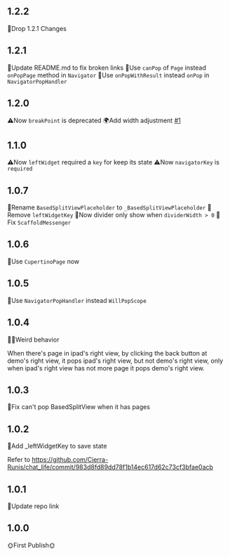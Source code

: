 ## 1.2.2

🔧Drop 1.2.1 Changes

## 1.2.1

📖Update README.md to fix broken links
🔧Use `canPop` of `Page` instead `onPopPage` method in `Navigator`
🔧Use `onPopWithResult` instead `onPop` in `NavigatorPopHandler`

## 1.2.0

⚠️Now `breakPoint` is deprecated
🌍Add width adjustment [#1](https://github.com/Cierra-Runis/based_flutter/issues/1)

## 1.1.0

⚠️Now `leftWidget` required a `key` for keep its state
⚠️Now `navigatorKey` is `required`

## 1.0.7

📖Rename `BasedSplitViewPlaceholder` to `_BasedSplitViewPlaceholder`
📖Remove `leftWidgetKey`
📖Now divider only show when `dividerWidth > 0`
🔧Fix `ScaffoldMessenger`

## 1.0.6

📖Use `CupertinoPage` now

## 1.0.5

🔧Use `NavigatorPopHandler` instead `WillPopScope`

## 1.0.4

😵‍💫Weird behavior

When there's page in ipad's right view, by clicking the back button at demo's right view, it pops ipad's right view, but not demo's right view, only when ipad's right view has not more page it pops demo's right view.

## 1.0.3

🔧Fix can't pop BasedSplitView when it has pages

## 1.0.2

🔧Add \_leftWidgetKey to save state

Refer to <https://github.com/Cierra-Runis/chat_life/commit/983d8fd89dd78f1b14ec617d62c73cf3bfae0acb>

## 1.0.1

📖Update repo link

## 1.0.0

🌞First Publish🌞
